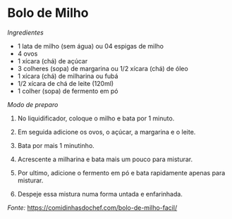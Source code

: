 # Bolo de Milho

*Ingredientes*

   - 1 lata de milho (sem água) ou 04 espigas de milho
   - 4 ovos
   - 1 xícara (chá) de açúcar
   - 3 colheres (sopa) de margarina ou 1/2 xícara (chá) de óleo
   - 1 xícara (chá) de milharina ou fubá
   - 1/2 xícara de chá de leite (120ml)
   -  1 colher (sopa) de fermento em pó
   
*Modo de preparo*

   1. No liquidificador, coloque o milho e bata por 1 minuto.

   2. Em seguida adicione os ovos, o açúcar, a margarina e o leite.

   3. Bata por mais 1 minutinho.

   4. Acrescente a milharina e bata mais um pouco para misturar.

   5. Por ultimo, adicione o fermento em pó e bata rapidamente apenas para misturar.

   6. Despeje essa mistura numa forma untada e enfarinhada.

*Fonte:* https://comidinhasdochef.com/bolo-de-milho-facil/
